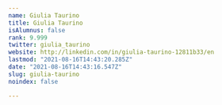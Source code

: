```yaml
---
name: Giulia Taurino
title: Giulia Taurino
isAlumnus: false
rank: 9.999
twitter: giulia_taurino
website: http://linkedin.com/in/giulia-taurino-12811b33/en
lastmod: "2021-08-16T14:43:20.285Z"
date: "2021-08-16T14:43:16.547Z"
slug: giulia-taurino
noindex: false

---
```

